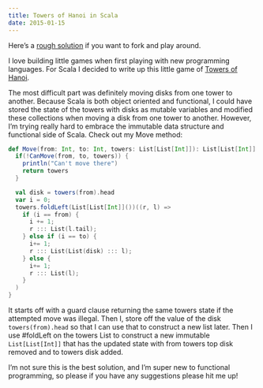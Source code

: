 ```yaml
---
title: Towers of Hanoi in Scala
date: 2015-01-15
---
```


Here’s a [rough solution](https://gist.github.com/cjavdev/5bd2f6b0400d96f201da) if you want to fork and play around.

I love building little games when first playing with new programming languages. For Scala I decided to write up this little game of [Towers of Hanoi](http://en.wikipedia.org/wiki/Tower_of_Hanoi).

The most difficult part was definitely moving disks from one tower to another. Because Scala is both object oriented and functional, I could have stored the state of the towers with disks as mutable variables and modified these collections when moving a disk from one tower to another. However, I’m trying really hard to embrace the immutable data structure and functional side of Scala. Check out my Move method:

```scala
def Move(from: Int, to: Int, towers: List[List[Int]]): List[List[Int]] = {
  if(!CanMove(from, to, towers)) {
    println("Can't move there")
    return towers
  }

  val disk = towers(from).head
  var i = 0;
  towers.foldLeft(List[List[Int]]())((r, l) =>
    if (i == from) {
      i += 1;
      r ::: List(l.tail);
    } else if (i == to) {
      i+= 1;
      r ::: List(List(disk) ::: l);
    } else {
      i+= 1;
      r ::: List(l);
    }
  )
}
```

It starts off with a guard clause returning the same towers state if the attempted move was illegal. Then I, store off the value of the disk `towers(from).head` so that I can use that to construct a new list later. Then I use #foldLeft on the towers List to construct a new immutable `List[List[Int]]` that has the updated state with from towers top disk removed and to towers disk added.

I’m not sure this is the best solution, and I’m super new to functional programming, so please if you have any suggestions please hit me up!
